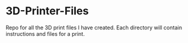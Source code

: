 # 3D-Printer-Files

Repo for all the 3D print files I have created. Each directory will contain instructions and files for a print. 
